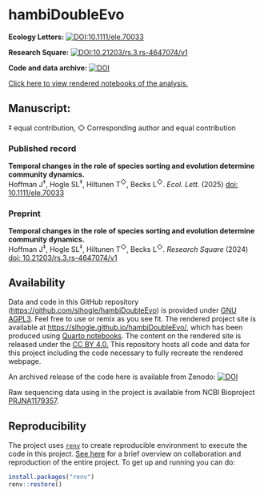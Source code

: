 # hambiDoubleEvo

<!-- badges: start -->
**Ecology Letters:** [![DOI:10.1111/ele.70033](https://img.shields.io/badge/DOI-10.1111/ele.70033-4F761F.svg)](https://doi.org/10.1111/ele.70033)

**Research Square:** [![DOI:10.21203/rs.3.rs-4647074/v1](https://img.shields.io/badge/DOI-10.21203/rs.3.rs--4647074/v1-B31B1B.svg)](https://doi.org/10.21203/rs.3.rs-4647074/v1)

**Code and data archive:** [![DOI](https://zenodo.org/badge/DOI/10.5281/zenodo.14017296.svg)](https://doi.org/10.5281/zenodo.14017296)
<!-- badges: end -->

[Click here to view rendered notebooks of the analysis.](https://slhogle.github.io/hambiDoubleEvo/)

## Manuscript:

‡ equal contribution, ◇ Corresponding author and equal contribution 

### Published record

**Temporal changes in the role of species sorting and evolution determine community dynamics.**\
Hoffman J<sup>‡</sup>, Hogle SL<sup>‡</sup>, Hiltunen T<sup>◇</sup>, Becks L<sup>◇</sup>. *Ecol. Lett.* (2025) [doi: 10.1111/ele.70033](https://doi.org/10.1111/ele.70033)

### Preprint

**Temporal changes in the role of species sorting and evolution determine community dynamics.**\
Hoffman J<sup>‡</sup>, Hogle SL<sup>‡</sup>, Hiltunen T<sup>◇</sup>, Becks L<sup>◇</sup>. *Research Square* (2024) [doi: 10.21203/rs.3.rs-4647074/v1](https://doi.org/10.21203/rs.3.rs-4647074/v1)

## Availability

Data and code in this GitHub repository (<https://github.com/slhogle/hambiDoubleEvo>) is provided under [GNU AGPL3](https://www.gnu.org/licenses/agpl-3.0.html). Feel free to use or remix as you see fit. 
The rendered project site is available at <https://slhogle.github.io/hambiDoubleEvo/>, which has been produced using [Quarto notebooks](https://quarto.org/). 
The content on the rendered site is released under the [CC BY 4.0.](https://creativecommons.org/licenses/by/4.0/)
This repository hosts all code and data for this project including the code necessary to fully recreate the rendered webpage.

An archived release of the code here is available from Zenodo: [![DOI](https://zenodo.org/badge/DOI/10.5281/zenodo.14017296.svg)](https://doi.org/10.5281/zenodo.14017296) 

Raw sequencing data using in the project is available from NCBI Bioproject [PRJNA1179357](https://www.ncbi.nlm.nih.gov/bioproject/PRJNA1179357).

## Reproducibility

The project uses [`renv`](https://rstudio.github.io/renv/index.html) to create reproducible environment to execute the code in this project. [See here](https://rstudio.github.io/renv/articles/renv.html#collaboration) for a brief overview on collaboration and reproduction of the entire project. To get up and running you can do:

``` r
install.packages("renv")
renv::restore()
```